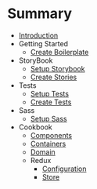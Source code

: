 # Summary

* [Introduction](README.md)
* Getting Started
  * [Create Boilerplate](CREATE_BOILERPLATE.md)
* StoryBook
  * [Setup Storybook](SETUP_STORYBOOK.md)
  * [Create Stories](CREATE_STORIES.md)
* Tests
  * [Setup Tests](SETUP_TESTS.md)
  * [Create Tests](CREATE_TESTS.md)
* Sass
  * [Setup Sass](SETUP_SASS.md)
* Cookbook
  * [Components](COMPONENTS.md)
  * [Containers](CONTAINERS.md)
  * [Domain](DOMAIN.md)
  * Redux
    * [Configuration](REDUX_CONFIGURATION.md)
    * [Store](REDUX_STORE.md)
